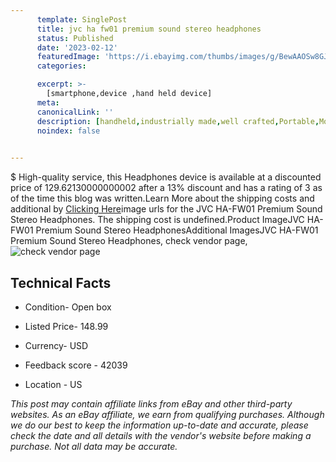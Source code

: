 ```yaml
---
      template: SinglePost
      title: jvc ha fw01 premium sound stereo headphones
      status: Published
      date: '2023-02-12'
      featuredImage: 'https://i.ebayimg.com/thumbs/images/g/BewAAOSw8GJjiNLW/s-l225.jpg'
      categories: 

      excerpt: >-
        [smartphone,device ,hand held device]
      meta:
      canonicalLink: ''
      description: [handheld,industrially made,well crafted,Portable,Mobile,Compact,Convenient,Lightweight,Maneuverable,Man-portable,Miniature,Carriable,Hand-held,Light,Holdable,Transportable,Mobile device,Pocket-sized,On-the-go,Wireless,Cordless,Compact size,Convenient size, smartphone,device ,hand held device]
      noindex: false

        
---
```

$
    High-quality service, this Headphones device is available at a discounted price of 129.62130000000002 after a 13% discount and has a rating of 3 as of the time this blog was written.Learn More about the shipping costs and additional by [Clicking Here](https://www.ebay.com/itm/275562325319?hash=item4028cb6547%3Ag%3ABewAAOSw8GJjiNLW&mkevt=1&mkcid=1&mkrid=711-53200-19255-0&campid=%253CePNCampaignId%253E&customid=%253CreferenceId%253E&toolid=10049)image urls for the JVC HA-FW01 Premium Sound Stereo Headphones. The shipping cost is undefined.Product ImageJVC HA-FW01 Premium Sound Stereo HeadphonesAdditional ImagesJVC HA-FW01 Premium Sound Stereo Headphones, check vendor page, ![check vendor page](https://origin-galleryplus.ebayimg.com/ws/web/275562325319_2_0_1/225x225.jpg,https://origin-galleryplus.ebayimg.com/ws/web/275562325319_3_0_1/225x225.jpg,https://origin-galleryplus.ebayimg.com/ws/web/275562325319_4_0_1/225x225.jpg,https://origin-galleryplus.ebayimg.com/ws/web/275562325319_5_0_1/225x225.jpg,https://origin-galleryplus.ebayimg.com/ws/web/275562325319_6_0_1/225x225.jpg,https://origin-galleryplus.ebayimg.com/ws/web/275562325319_7_0_1/225x225.jpg,https://origin-galleryplus.ebayimg.com/ws/web/275562325319_8_0_1/225x225.jpg,https://origin-galleryplus.ebayimg.com/ws/web/275562325319_9_0_1/225x225.jpg)
    
    

 ## Technical Facts 



     
      

 - Condition- Open box 


      

 - Listed Price- 148.99 


      

 - Currency- USD 


      

 - Feedback score - 42039 


      

 - Location - US 


      
      

 *_This post may contain affiliate links from eBay and other third-party websites. As an eBay affiliate, we earn from qualifying purchases. Although we do our best to keep the information up-to-date and accurate, please check the date and all details with the vendor's website before making a purchase. Not all data may be accurate._*



    
    
    
    
    